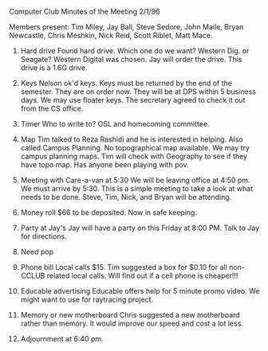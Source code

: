 Computer Club Minutes of the Meeting 2/1/96 </p><p>
Members present: Tim Miley, Jay Ball, Steve Sedore, John Maile, Bryan Newcastle, Chris Meshkin, Nick Reid, Scott Riblet, Matt Mace. </p><p>
1) Hard drive    Found hard drive.  Which one do we want?  Western Dig. or Seagate?  Western Digital was chosen.  Jay will order the drive.  This drive is a 1.6G drive. </p><p>
2) Keys    Nelson ok'd keys.  Keys must be returned by the end of the semester.  They are on order now.  They will be at DPS within 5 business days.  We may use floater keys.  The secretary agreed to check it out from the CS office. </p><p>
3) Timer    Who to write to?  OSL and homecoming committee.   </p><p>
4) Map    Tim talked to Reza Rashidi and he is interested in helping.  Also called Campus Planning.  No topographical map available.  We may try campus planning maps.  Tim will check with Geography to see if they have topo map.      Has anyone been playing with pov. </p><p>
5) Meeting with Care-a-van at 5:30    We will be leaving office at 4:50 pm.  We must arrive by 5:30.  This is a simple meeting to take a look at what needs to be done.  Steve, Tim, Nick, and Bryan will be attending. </p><p>
6) Money roll    $66 to be deposited.  Now in safe keeping. </p><p>
7) Party at Jay's    Jay will have a party on this Friday at 8:00 PM.  Talk to Jay for directions. </p><p>
8) Need pop </p><p>
9) Phone bill    Local calls $15.  Tim suggested a box for $0.10 for all non-CCLUB related local calls.  Will find out if a cell phone is cheaper!!! </p><p>
10) Educable advertising     Educable offers help for 5 minute promo video.  We might want to use for raytracing project. </p><p>
11) Memory or new motherboard     Chris suggested a new motherboard rather than memory.  It would improve our speed and cost a lot less.   </p><p>
12) Adjournment at 6:40 pm. </p><p>
</p>
